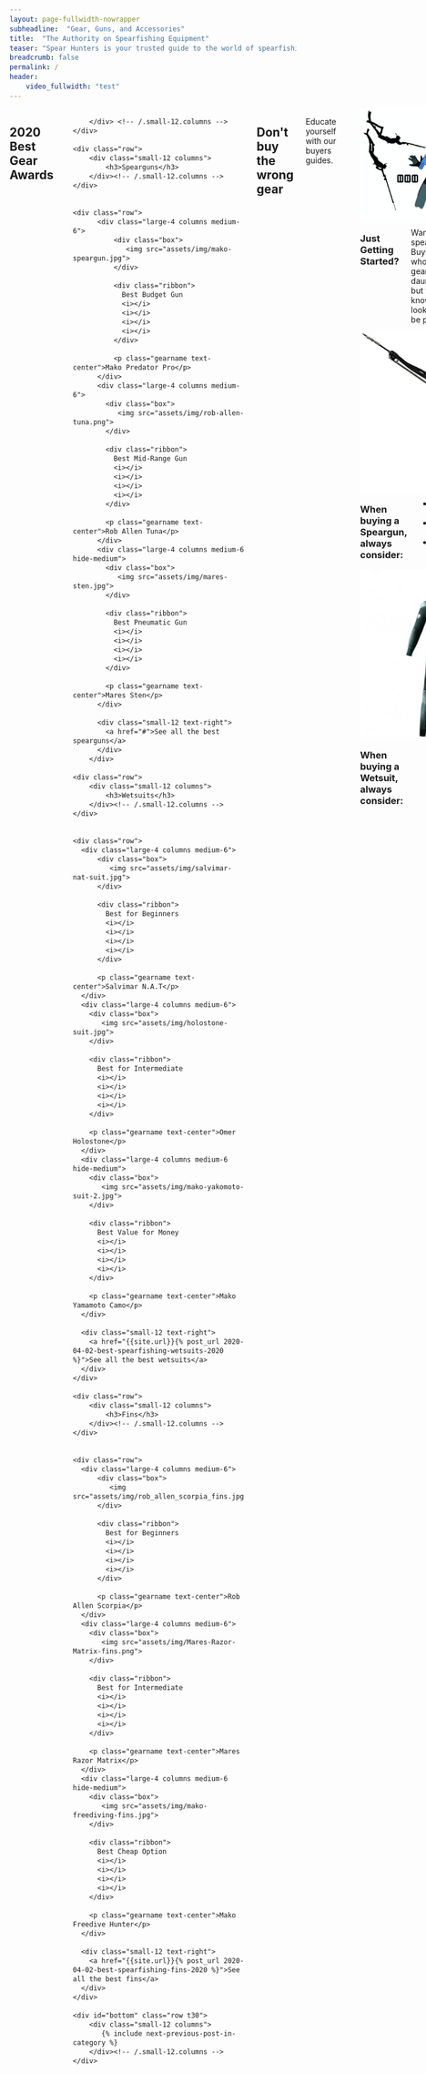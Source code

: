 ```yaml
---
layout: page-fullwidth-nowrapper
subheadline:  "Gear, Guns, and Accessories"
title:  "The Authority on Spearfishing Equipment"
teaser: "Spear Hunters is your trusted guide to the world of spearfishing equipment. Our experienced Spearos are here to advise you on the perfect gear for your situation. Need some advice? <a href='#contact-us'>Contact us</a> using the form below."
breadcrumb: false
permalink: /
header:
    video_fullwidth: "test"
---
```


<div class="row t90">
  <div class="medium-12 columns best-gear-section">
    <div class="row">
        <div class="small-12 columns">
            <h2 class="arp-block__title arp-scroll-side text-center text-upper">
              <span class="arp-block__title-txt">2020 Best Gear Awards</span>
            </h2>

        </div> <!-- /.small-12.columns -->
    </div>

    <div class="row">
        <div class="small-12 columns">
            <h3>Spearguns</h3>
        </div><!-- /.small-12.columns -->
    </div>


    <div class="row">
          <div class="large-4 columns medium-6">
              <div class="box">
                 <img src="assets/img/mako-speargun.jpg">
              </div>

              <div class="ribbon">
                Best Budget Gun
                <i></i>
                <i></i>
                <i></i>
                <i></i>
              </div>

              <p class="gearname text-center">Mako Predator Pro</p>
          </div>
          <div class="large-4 columns medium-6">
            <div class="box">
               <img src="assets/img/rob-allen-tuna.png">
            </div>

            <div class="ribbon">
              Best Mid-Range Gun
              <i></i>
              <i></i>
              <i></i>
              <i></i>
            </div>

            <p class="gearname text-center">Rob Allen Tuna</p>
          </div>
          <div class="large-4 columns medium-6 hide-medium">
            <div class="box">
               <img src="assets/img/mares-sten.jpg">
            </div>

            <div class="ribbon">
              Best Pneumatic Gun
              <i></i>
              <i></i>
              <i></i>
              <i></i>
            </div>

            <p class="gearname text-center">Mares Sten</p>
          </div>

          <div class="small-12 text-right">
            <a href="#">See all the best spearguns</a>
          </div>
        </div>

    <div class="row">
        <div class="small-12 columns">
            <h3>Wetsuits</h3>
        </div><!-- /.small-12.columns -->
    </div>


    <div class="row">
      <div class="large-4 columns medium-6">
          <div class="box">
             <img src="assets/img/salvimar-nat-suit.jpg">
          </div>

          <div class="ribbon">
            Best for Beginners
            <i></i>
            <i></i>
            <i></i>
            <i></i>
          </div>

          <p class="gearname text-center">Salvimar N.A.T</p>
      </div>
      <div class="large-4 columns medium-6">
        <div class="box">
           <img src="assets/img/holostone-suit.jpg">
        </div>

        <div class="ribbon">
          Best for Intermediate
          <i></i>
          <i></i>
          <i></i>
          <i></i>
        </div>

        <p class="gearname text-center">Omer Holostone</p>
      </div>
      <div class="large-4 columns medium-6 hide-medium">
        <div class="box">
           <img src="assets/img/mako-yakomoto-suit-2.jpg">
        </div>

        <div class="ribbon">
          Best Value for Money
          <i></i>
          <i></i>
          <i></i>
          <i></i>
        </div>

        <p class="gearname text-center">Mako Yamamoto Camo</p>
      </div>

      <div class="small-12 text-right">
        <a href="{{site.url}}{% post_url 2020-04-02-best-spearfishing-wetsuits-2020 %}">See all the best wetsuits</a>
      </div>
    </div>

    <div class="row">
        <div class="small-12 columns">
            <h3>Fins</h3>
        </div><!-- /.small-12.columns -->
    </div>


    <div class="row">
      <div class="large-4 columns medium-6">
          <div class="box">
             <img src="assets/img/rob_allen_scorpia_fins.jpg">
          </div>

          <div class="ribbon">
            Best for Beginners
            <i></i>
            <i></i>
            <i></i>
            <i></i>
          </div>

          <p class="gearname text-center">Rob Allen Scorpia</p>
      </div>
      <div class="large-4 columns medium-6">
        <div class="box">
           <img src="assets/img/Mares-Razor-Matrix-fins.png">
        </div>

        <div class="ribbon">
          Best for Intermediate
          <i></i>
          <i></i>
          <i></i>
          <i></i>
        </div>

        <p class="gearname text-center">Mares Razor Matrix</p>
      </div>
      <div class="large-4 columns medium-6 hide-medium">
        <div class="box">
           <img src="assets/img/mako-freediving-fins.jpg">
        </div>

        <div class="ribbon">
          Best Cheap Option
          <i></i>
          <i></i>
          <i></i>
          <i></i>
        </div>

        <p class="gearname text-center">Mako Freedive Hunter</p>
      </div>

      <div class="small-12 text-right">
        <a href="{{site.url}}{% post_url 2020-04-02-best-spearfishing-fins-2020 %}">See all the best fins</a>
      </div>
    </div>

    <div id="bottom" class="row t30">
        <div class="small-12 columns">
           {% include next-previous-post-in-category %}
        </div><!-- /.small-12.columns -->
    </div>


  </div><!-- /.medium-12.columns -->
</div><!-- /.row -->

<div class="fullwidth-primary t90">

  <div class="row text-center">
    <div class="large-12 columns">
      <h2 class="text-upper">Don't buy the wrong gear</h2>
      <p class="subtitle">Educate yourself with our buyers guides.</p>
      <p class="divider"></p>
    </div>
  </div>
</div>

<div class="buyers-guides">

  <div class="row t60 b60">
    <div class="large-6 columns">
      <img src="assets/img/spearfishing_gear_Depositphotos_30643065_ds.jpg">
    </div>
    <div class="large-6 columns">
      <h3>Just Getting Started?</h3>
      <p>Want to try spearfishing? Buying a whole set of gear is a daunting task, but when you know what to look for, it can be painless.</p>
      <a href="{{site.url}}{% post_url 2020-01-20-spearfishing-equipment-beginners %}">Read our beginners guide to spearfishing equipment</a>
    </div>
  </div>

  <div class="row t60">
    <div class="large-push-6 large-6 columns">
        <img src="assets/img/speargun.jpg">
    </div>
    <div class="large-pull-6 large-6 columns">
      <h3>When buying a Speargun, always consider:</h3>
      <ul class="should-know">
        <li>Diving environment</li>
        <li>Speargun material</li>
        <li>Band type</li>
      </ul>
      <a href="{{site.url}}{% post_url 2020-03-30-buying-a-speargun %}">Read speargun buyers guide</a>
    </div>
  </div>


  <div class="row t60 b60">
    <div class="large-6 columns">
      <img src="assets/img/cressi-competition2.jpg">
    </div>
    <div class="large-6 columns">
      <h3>When buying a Wetsuit, always consider:</h3>
      <ul class="should-know">
        <li>Water temperature</li>
        <li>Wetsuit lining</li>
        <li>Suit color</li>
      </ul>
      <a href="{{site.url}}{% post_url 2020-02-13-buying-a-wetsuit %}">Read wetsuit buyers guide</a>
    </div>
  </div>

</div>
